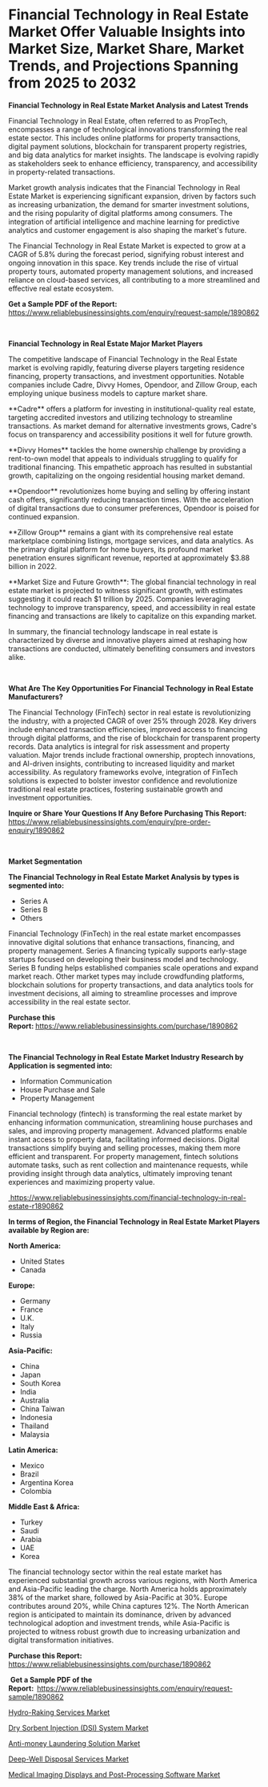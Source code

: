 <p><h1>Financial Technology in Real Estate Market Offer Valuable Insights into Market Size, Market Share, Market Trends, and Projections Spanning from 2025 to 2032</h1></p><p><strong>Financial Technology in Real Estate Market Analysis and Latest Trends</strong></p>
<p><p>Financial Technology in Real Estate, often referred to as PropTech, encompasses a range of technological innovations transforming the real estate sector. This includes online platforms for property transactions, digital payment solutions, blockchain for transparent property registries, and big data analytics for market insights. The landscape is evolving rapidly as stakeholders seek to enhance efficiency, transparency, and accessibility in property-related transactions.</p><p>Market growth analysis indicates that the Financial Technology in Real Estate Market is experiencing significant expansion, driven by factors such as increasing urbanization, the demand for smarter investment solutions, and the rising popularity of digital platforms among consumers. The integration of artificial intelligence and machine learning for predictive analytics and customer engagement is also shaping the market's future.</p><p>The Financial Technology in Real Estate Market is expected to grow at a CAGR of 5.8% during the forecast period, signifying robust interest and ongoing innovation in this space. Key trends include the rise of virtual property tours, automated property management solutions, and increased reliance on cloud-based services, all contributing to a more streamlined and effective real estate ecosystem.</p></p>
<p><strong>Get a Sample PDF of the Report:&nbsp;</strong> <a href="https://www.reliablebusinessinsights.com/enquiry/request-sample/1890862?utm_campaign=3093&utm_medium=2&utm_source=Github&utm_content=ia&utm_term=11032025&utm_id=financial-technology-in-real-estate">https://www.reliablebusinessinsights.com/enquiry/request-sample/1890862</a></p>
<p>&nbsp;</p>
<p><strong>Financial Technology in Real Estate Major Market Players</strong></p>
<p><p>The competitive landscape of Financial Technology in the Real Estate market is evolving rapidly, featuring diverse players targeting residence financing, property transactions, and investment opportunities. Notable companies include Cadre, Divvy Homes, Opendoor, and Zillow Group, each employing unique business models to capture market share.</p><p>**Cadre** offers a platform for investing in institutional-quality real estate, targeting accredited investors and utilizing technology to streamline transactions. As market demand for alternative investments grows, Cadre's focus on transparency and accessibility positions it well for future growth. </p><p>**Divvy Homes** tackles the home ownership challenge by providing a rent-to-own model that appeals to individuals struggling to qualify for traditional financing. This empathetic approach has resulted in substantial growth, capitalizing on the ongoing residential housing market demand.</p><p>**Opendoor** revolutionizes home buying and selling by offering instant cash offers, significantly reducing transaction times. With the acceleration of digital transactions due to consumer preferences, Opendoor is poised for continued expansion.</p><p>**Zillow Group** remains a giant with its comprehensive real estate marketplace combining listings, mortgage services, and data analytics. As the primary digital platform for home buyers, its profound market penetration ensures significant revenue, reported at approximately $3.88 billion in 2022.</p><p>**Market Size and Future Growth**: The global financial technology in real estate market is projected to witness significant growth, with estimates suggesting it could reach $1 trillion by 2025. Companies leveraging technology to improve transparency, speed, and accessibility in real estate financing and transactions are likely to capitalize on this expanding market.</p><p>In summary, the financial technology landscape in real estate is characterized by diverse and innovative players aimed at reshaping how transactions are conducted, ultimately benefiting consumers and investors alike.</p></p>
<p>&nbsp;</p>
<p><strong>What Are The Key Opportunities For Financial Technology in Real Estate Manufacturers?</strong></p>
<p><p>The Financial Technology (FinTech) sector in real estate is revolutionizing the industry, with a projected CAGR of over 25% through 2028. Key drivers include enhanced transaction efficiencies, improved access to financing through digital platforms, and the rise of blockchain for transparent property records. Data analytics is integral for risk assessment and property valuation. Major trends include fractional ownership, proptech innovations, and AI-driven insights, contributing to increased liquidity and market accessibility. As regulatory frameworks evolve, integration of FinTech solutions is expected to bolster investor confidence and revolutionize traditional real estate practices, fostering sustainable growth and investment opportunities.</p></p>
<p><strong>Inquire or Share Your Questions If Any Before Purchasing This Report:</strong> <a href="https://www.reliablebusinessinsights.com/enquiry/pre-order-enquiry/1890862?utm_campaign=3093&utm_medium=2&utm_source=Github&utm_content=ia&utm_term=11032025&utm_id=financial-technology-in-real-estate">https://www.reliablebusinessinsights.com/enquiry/pre-order-enquiry/1890862</a></p>
<p>&nbsp;</p>
<p><strong>Market Segmentation</strong></p>
<p><strong>The Financial Technology in Real Estate Market Analysis by types is segmented into:</strong></p>
<p><ul><li>Series A</li><li>Series B</li><li>Others</li></ul></p>
<p><p>Financial Technology (FinTech) in the real estate market encompasses innovative digital solutions that enhance transactions, financing, and property management. Series A financing typically supports early-stage startups focused on developing their business model and technology. Series B funding helps established companies scale operations and expand market reach. Other market types may include crowdfunding platforms, blockchain solutions for property transactions, and data analytics tools for investment decisions, all aiming to streamline processes and improve accessibility in the real estate sector.</p></p>
<p><strong>Purchase this Report:&nbsp;</strong><a href="https://www.reliablebusinessinsights.com/purchase/1890862?utm_campaign=3093&utm_medium=2&utm_source=Github&utm_content=ia&utm_term=11032025&utm_id=financial-technology-in-real-estate">https://www.reliablebusinessinsights.com/purchase/1890862</a></p>
<p>&nbsp;</p>
<p><strong>The Financial Technology in Real Estate Market Industry Research by Application is segmented into:</strong></p>
<p><ul><li>Information Communication</li><li>House Purchase and Sale</li><li>Property Management</li></ul></p>
<p><p>Financial technology (fintech) is transforming the real estate market by enhancing information communication, streamlining house purchases and sales, and improving property management. Advanced platforms enable instant access to property data, facilitating informed decisions. Digital transactions simplify buying and selling processes, making them more efficient and transparent. For property management, fintech solutions automate tasks, such as rent collection and maintenance requests, while providing insight through data analytics, ultimately improving tenant experiences and maximizing property value.</p></p>
<p><a href="https://www.reliablebusinessinsights.com/financial-technology-in-real-estate-r1890862?utm_campaign=3093&utm_medium=2&utm_source=Github&utm_content=ia&utm_term=11032025&utm_id=financial-technology-in-real-estate">&nbsp;https://www.reliablebusinessinsights.com/financial-technology-in-real-estate-r1890862</a></p>
<p><strong>In terms of Region, the Financial Technology in Real Estate Market Players available by Region are:</strong></p>
<p>
    <p> <strong> North America: </strong>
        <ul>
            <li>United States</li>
            <li>Canada</li>
        </ul>
        </p> 
    <p> <strong> Europe: </strong>
        <ul>
            <li>Germany</li>
            <li>France</li>
            <li>U.K.</li>
            <li>Italy</li>
            <li>Russia</li>
        </ul>
        </p> 
    <p> <strong> Asia-Pacific: </strong>
        <ul>
            <li>China</li>
            <li>Japan</li>
            <li>South Korea</li>
            <li>India</li>
            <li>Australia</li>
            <li>China Taiwan</li>
            <li>Indonesia</li>
            <li>Thailand</li>
            <li>Malaysia</li>
        </ul>
        </p> 
    <p> <strong> Latin America: </strong>
        <ul>
            <li>Mexico</li>
            <li>Brazil</li>
            <li>Argentina Korea</li>
            <li>Colombia</li>
        </ul>
        </p> 
    <p> <strong> Middle East & Africa: </strong>
        <ul>
            <li>Turkey</li>
            <li>Saudi</li>
            <li>Arabia</li>
            <li>UAE</li>
            <li>Korea</li>
        </ul>
    </p>
    </p>
<p><p>The financial technology sector within the real estate market has experienced substantial growth across various regions, with North America and Asia-Pacific leading the charge. North America holds approximately 38% of the market share, followed by Asia-Pacific at 30%. Europe contributes around 20%, while China captures 12%. The North American region is anticipated to maintain its dominance, driven by advanced technological adoption and investment trends, while Asia-Pacific is projected to witness robust growth due to increasing urbanization and digital transformation initiatives.</p></p>
<p><strong>Purchase this Report: </strong><a href="https://www.reliablebusinessinsights.com/purchase/1890862?utm_campaign=3093&utm_medium=2&utm_source=Github&utm_content=ia&utm_term=11032025&utm_id=financial-technology-in-real-estate">https://www.reliablebusinessinsights.com/purchase/1890862</a></p>
<p>&nbsp;<strong>Get a Sample PDF of the Report:&nbsp;&nbsp;</strong><a href="https://www.reliablebusinessinsights.com/enquiry/request-sample/1890862?utm_campaign=3093&utm_medium=2&utm_source=Github&utm_content=ia&utm_term=11032025&utm_id=financial-technology-in-real-estate">https://www.reliablebusinessinsights.com/enquiry/request-sample/1890862</a></p>
<p><strong></strong></p>
<p><p><a href="https://github.com/widlerumland/Market-Research-Report-List-1/blob/main/hydro-raking-services-market.md?utm_campaign=3093&utm_medium=2&utm_source=Github&utm_content=ia&utm_term=11032025&utm_id=financial-technology-in-real-estate">Hydro-Raking Services Market</a></p><p><a href="https://github.com/gummaarmel83/Market-Research-Report-List-1/blob/main/dry-sorbent-injection-dsi-system-market.md?utm_campaign=3093&utm_medium=2&utm_source=Github&utm_content=ia&utm_term=11032025&utm_id=financial-technology-in-real-estate">Dry Sorbent Injection (DSI) System Market</a></p><p><a href="https://github.com/panciujoslin3/Market-Research-Report-List-1/blob/main/anti-money-laundering-solution-market.md?utm_campaign=3093&utm_medium=2&utm_source=Github&utm_content=ia&utm_term=11032025&utm_id=financial-technology-in-real-estate">Anti-money Laundering Solution Market</a></p><p><a href="https://github.com/uldularido/Market-Research-Report-List-1/blob/main/deep-well-disposal-services-market.md?utm_campaign=3093&utm_medium=2&utm_source=Github&utm_content=ia&utm_term=11032025&utm_id=financial-technology-in-real-estate">Deep-Well Disposal Services Market</a></p><p><a href="https://github.com/akitamegge65/Market-Research-Report-List-1/blob/main/medical-imaging-displays-and-post-processing-software-market.md?utm_campaign=3093&utm_medium=2&utm_source=Github&utm_content=ia&utm_term=11032025&utm_id=financial-technology-in-real-estate">Medical Imaging Displays and Post-Processing Software Market</a></p></p>